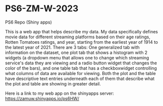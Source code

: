 # PS6-ZM-W-2023
PS6 Repo (Shiny apps)

This is a web app that helps describe my data. My data specifically defines movie data for different streaming platforms based on their age ratings, Rotten Tomatoes ratings, and year, starting from the earliest year of 1914 to the latest year of 2021. There are 3 tabs: One generalized tab with information on the dataset, one plot tab that shows a histogram with 2 widgets (a dropdown menu that allows one to change which streaming service's data they are viewing and a radio button widget that changes the color of the bars), and one table tab that has a checkboxwidget controlling what columns of data are available for viewing. Both the plot and the table have descriptive text entries underneath each of them that describe what the plot and table are showing in greater detail. 

Here is a link to my web app on the shinyapps server:
https://zamuw.shinyapps.io/ps6HW/ 
